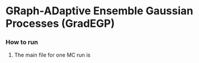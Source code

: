 # GRaph-ADaptive Ensemble Gaussian Processes (GradEGP)

### How to run 

1. The main file for one MC run is 

